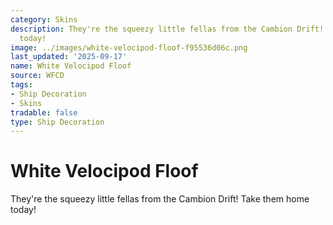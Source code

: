```yaml
---
category: Skins
description: They're the squeezy little fellas from the Cambion Drift! Take them home
  today!
image: ../images/white-velocipod-floof-f95536d06c.png
last_updated: '2025-09-17'
name: White Velocipod Floof
source: WFCD
tags:
- Ship Decoration
- Skins
tradable: false
type: Ship Decoration
---
```


# White Velocipod Floof

They're the squeezy little fellas from the Cambion Drift! Take them home today!

